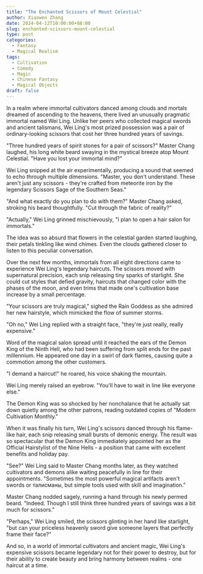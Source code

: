```yaml
---
title: "The Enchanted Scissors of Mount Celestial"
author: Xiaowen Zhang
date: 2024-04-12T10:00:00+08:00
slug: enchanted-scissors-mount-celestial
type: post
categories:
  - Fantasy
  - Magical Realism
tags:
  - Cultivation
  - Comedy
  - Magic
  - Chinese Fantasy
  - Magical Objects
draft: false
---
```


In a realm where immortal cultivators danced among clouds and mortals dreamed of ascending to the heavens, there lived an unusually pragmatic immortal named Wei Ling. Unlike her peers who collected magical swords and ancient talismans, Wei Ling's most prized possession was a pair of ordinary-looking scissors that cost her three hundred years of savings.

"Three hundred years of spirit stones for a pair of scissors?" Master Chang laughed, his long white beard swaying in the mystical breeze atop Mount Celestial. "Have you lost your immortal mind?"

Wei Ling snipped at the air experimentally, producing a sound that seemed to echo through multiple dimensions. "Master, you don't understand. These aren't just any scissors - they're crafted from meteorite iron by the legendary Scissors Sage of the Southern Seas."

"And what exactly do you plan to do with them?" Master Chang asked, stroking his beard thoughtfully. "Cut through the fabric of reality?"

"Actually," Wei Ling grinned mischievously, "I plan to open a hair salon for immortals."

The idea was so absurd that flowers in the celestial garden started laughing, their petals tinkling like wind chimes. Even the clouds gathered closer to listen to this peculiar conversation.

Over the next few months, immortals from all eight directions came to experience Wei Ling's legendary haircuts. The scissors moved with supernatural precision, each snip releasing tiny sparks of starlight. She could cut styles that defied gravity, haircuts that changed color with the phases of the moon, and even trims that made one's cultivation base increase by a small percentage.

"Your scissors are truly magical," sighed the Rain Goddess as she admired her new hairstyle, which mimicked the flow of summer storms.

"Oh no," Wei Ling replied with a straight face, "they're just really, really expensive."

Word of the magical salon spread until it reached the ears of the Demon King of the Ninth Hell, who had been suffering from split ends for the past millennium. He appeared one day in a swirl of dark flames, causing quite a commotion among the other customers.

"I demand a haircut!" he roared, his voice shaking the mountain.

Wei Ling merely raised an eyebrow. "You'll have to wait in line like everyone else."

The Demon King was so shocked by her nonchalance that he actually sat down quietly among the other patrons, reading outdated copies of "Modern Cultivation Monthly."

When it was finally his turn, Wei Ling's scissors danced through his flame-like hair, each snip releasing small bursts of demonic energy. The result was so spectacular that the Demon King immediately appointed her as the Official Hairstylist of the Nine Hells - a position that came with excellent benefits and holiday pay.

"See?" Wei Ling said to Master Chang months later, as they watched cultivators and demons alike waiting peacefully in line for their appointments. "Sometimes the most powerful magical artifacts aren't swords or талисманы, but simple tools used with skill and imagination."

Master Chang nodded sagely, running a hand through his newly permed beard. "Indeed. Though I still think three hundred years of savings was a bit much for scissors."

"Perhaps," Wei Ling smiled, the scissors glinting in her hand like starlight, "but can your priceless heavenly sword give someone layers that perfectly frame their face?"

And so, in a world of immortal cultivators and ancient magic, Wei Ling's expensive scissors became legendary not for their power to destroy, but for their ability to create beauty and bring harmony between realms - one haircut at a time.